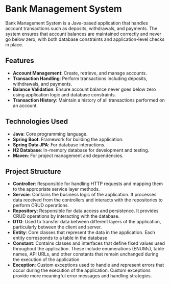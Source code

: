 # Bank Management System
Bank Management System is a Java-based application that handles account transactions such as deposits, withdrawals, and payments. The system ensures that account balances are maintained correctly and never go below zero, with both database constraints and application-level checks in place.

## Features

- **Account Management**: Create, retrieve, and manage accounts.
- **Transaction Handling**: Perform transactions including deposits, withdrawals, and payments.
- **Balance Validation**: Ensure account balance never goes below zero using application logic and database constraints.
- **Transaction History**: Maintain a history of all transactions performed on an account.

## Technologies Used

- **Java**: Core programming language.
- **Spring Boot**: Framework for building the application.
- **Spring Data JPA**: For database interactions.
- **H2 Database**: In-memory database for development and testing.
- **Maven**: For project management and dependencies.

## Project Structure

- **Controller**: Responsible for handling HTTP requests and mapping them to the appropriate service layer methods.
- **Servcie**: Contains the business logic of the application. It processes data received from the controllers and interacts with the repositories to perform CRUD operations.
- **Repository**: Responsible for data access and persistence. It provides CRUD operations by interacting with the database.
- **DTO**: Used to transfer data between different layers of the application, particularly between the client and server.
- **Entity**:  Core classes that represent the data in the application. Each entity corresponds to a table in the database
- **Constant**: Contains classes and interfaces that define fixed values used throughout the application. These include enumerations (ENUMs), table names, API URLs, and other constants that remain unchanged during the execution of the application
- **Exception**: Custom exceptions used to handle and represent errors that occur during the execution of the application. Custom exceptions provide more meaningful error messages and handling strategies.
